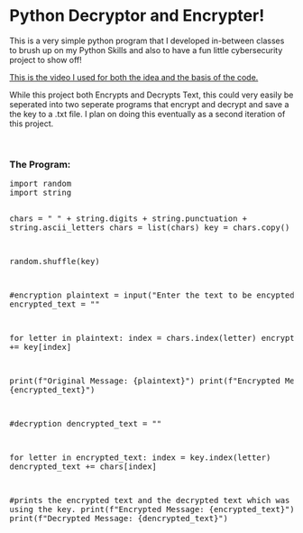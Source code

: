 <h1>Python Decryptor and Encrypter!</h1>
<p>This is a very simple python program that I developed in-between classes to brush up on my Python Skills and also to have a fun little cybersecurity project to show off!</p>
<p><a href="https://www.youtube.com/watch?v=vsLBErLWBhA&t=444s">This is the video I used for both the idea and the basis of the code.</a></p>
<p>While this project both Encrypts and Decrypts Text, this could very easily be seperated into two seperate programs that encrypt and decrypt and save a the key to a .txt file. I plan on doing this eventually as a second iteration of this project.</p>
<br>
<h3>The Program:</h3>
<pre>import random
import string

chars = " " + string.digits + string.punctuation + string.ascii_letters
chars = list(chars)
key = chars.copy()

random.shuffle(key)

#encryption
plaintext = input("Enter the text to be encypted: ")
encrypted_text = ""

for letter in plaintext:
    index = chars.index(letter)
    encrypted_text += key[index]

print(f"Original Message: {plaintext}")
print(f"Encrypted Message: {encrypted_text}")

#decryption
dencrypted_text = ""

for letter in encrypted_text:
    index = key.index(letter)
    dencrypted_text += chars[index]

#prints the encrypted text and the decrypted text which was decrypted using the key.
print(f"Encrypted Message: {encrypted_text}")
print(f"Decrypted Message: {dencrypted_text}")
</pre>
